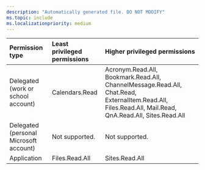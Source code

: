 ```yaml
---
description: "Automatically generated file. DO NOT MODIFY"
ms.topic: include
ms.localizationpriority: medium
---
```


|Permission type|Least privileged permissions|Higher privileged permissions|
|:---|:---|:---|
|Delegated (work or school account)|Calendars.Read|Acronym.Read.All, Bookmark.Read.All, ChannelMessage.Read.All, Chat.Read, ExternalItem.Read.All, Files.Read.All, Mail.Read, QnA.Read.All, Sites.Read.All|
|Delegated (personal Microsoft account)|Not supported.|Not supported.|
|Application|Files.Read.All|Sites.Read.All|


